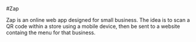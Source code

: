 #Zap

Zap is an online web app designed for small business. The idea is to scan a QR code within a store using a mobile device, then be sent to a website containg the menu for that business.